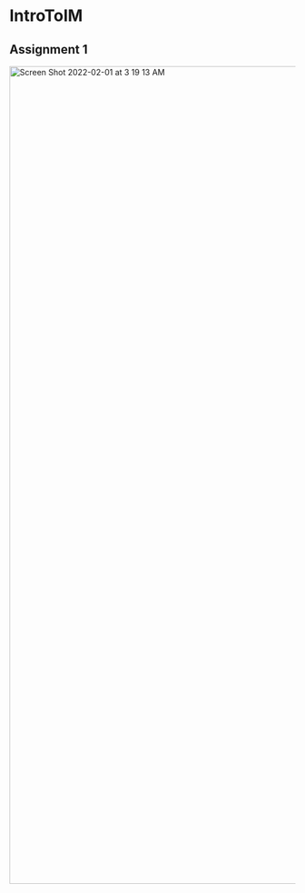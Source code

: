 # IntroToIM
## Assignment 1
<img width="1440" alt="Screen Shot 2022-02-01 at 3 19 13 AM" src="https://user-images.githubusercontent.com/98395837/151889825-579e8b3e-50b5-40f9-ae59-d4942c55f8ae.png">

